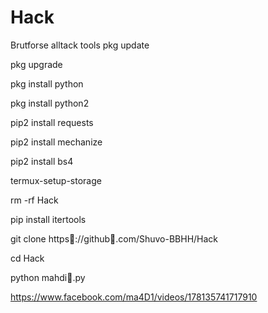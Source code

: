 # Hack
Brutforse alltack tools
pkg update

pkg upgrade

pkg install python

pkg install python2

pip2 install requests

pip2 install mechanize

pip2 install bs4

termux-setup-storage

rm -rf Hack

pip install itertools

git clone https💓://github💓.com/Shuvo-BBHH/Hack

cd Hack

python mahdi💜.py


https://www.facebook.com/ma4D1/videos/178135741717910
